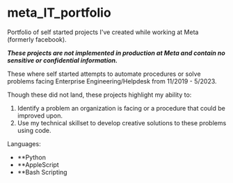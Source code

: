 # meta_IT_portfolio
Portfolio of self started projects I've created while working at Meta (formerly facebook).

***These projects are not implemented in production at Meta and contain no sensitive or confidential information.***

These where self started attempts to automate procedures or solve problems facing Enterprise Engineering/Helpdesk from 11/2019 - 5/2023.

Though these did not land, these projects highlight my ability to:
1. Identify a problem an organization is facing or a procedure that could be improved upon.
2. Use my technical skillset to develop creative solutions to these problems using code.


Languages:
- **Python
- **AppleScript
- **Bash Scripting



